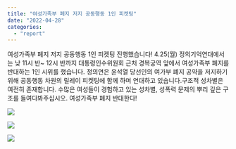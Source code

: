 ```yaml
---
title: "여성가족부 폐지 저지 공동행동 1인 피켓팅"
date: "2022-04-28"
categories: 
  - "report"
---
```


여성가족부 폐지 저지 공동행동 1인 피켓팅 진행했습니다! 4.25(월) 정의기억연대에서는 낮 11시 반~ 12시 반까지 대통령인수위원회 근처 경복궁역 앞에서 여성가족부 폐지를 반대하는 1인 시위를 했습니다. 정의연은 윤석열 당선인의 여가부 폐지 공약을 저지하기 위해 공동행동 차원의 릴레이 피켓팅에 함께 하며 연대하고 있습니다.구조적 성차별은 여전히 존재합니다. 수많은 여성들이 경험하고 있는 성차별, 성폭력 문제의 뿌리 깊은 구조를 들여다봐주십시오. 여성가족부 폐지 반대한다!

![](https://r2.womenandwar.net/2022/04/photo_2022-04-25_11-40-44-1024x577.jpg)

![](https://r2.womenandwar.net/2022/04/photo_2022-04-25_11-40-44-3-1024x577.jpg)

![](https://r2.womenandwar.net/2022/04/photo_2022-04-25_11-40-44-2-1024x577.jpg)
